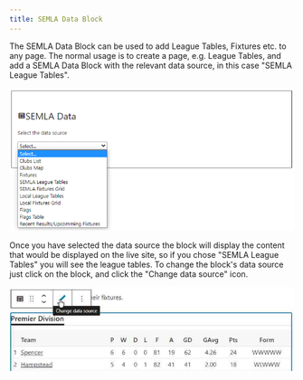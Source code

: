 ```yaml
---
title: SEMLA Data Block
---
```


The SEMLA Data Block can be used to add League Tables, Fixtures etc. to any page. The normal usage is to create a page, e.g. League Tables, and add a SEMLA Data Block with the relevant data source, in this case "SEMLA League Tables".

![SEMLA Data Block](assets/img/semla-data-select-source.png)

Once you have selected the data source the block will display the content that would be displayed on the live site, so if you chose "SEMLA League Tables" you will see the league tables. To change the block's data source just click on the block, and click the "Change data source" icon.

![Change data source](assets/img/semla-data-change.png)
